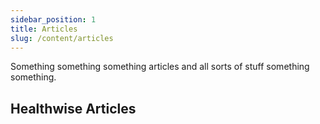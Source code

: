 ```yaml
---
sidebar_position: 1
title: Articles
slug: /content/articles
---
```


Something something something articles and all sorts of stuff something something.

## Healthwise Articles